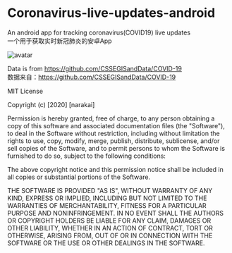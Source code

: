 # Coronavirus-live-updates-android
An android app for tracking coronavirus(COVID19) live updates
<br /> 
一个用于获取实时新冠肺炎的安卓App

![avatar](https://github.com/narakai/Coronavirus-live-updates-android/blob/master/app/3.jpeg)

Data is from https://github.com/CSSEGISandData/COVID-19
<br />
数据来自：https://github.com/CSSEGISandData/COVID-19


MIT License

Copyright (c) [2020] [narakai]

Permission is hereby granted, free of charge, to any person obtaining a copy
of this software and associated documentation files (the "Software"), to deal
in the Software without restriction, including without limitation the rights
to use, copy, modify, merge, publish, distribute, sublicense, and/or sell
copies of the Software, and to permit persons to whom the Software is
furnished to do so, subject to the following conditions:

The above copyright notice and this permission notice shall be included in all
copies or substantial portions of the Software.

THE SOFTWARE IS PROVIDED "AS IS", WITHOUT WARRANTY OF ANY KIND, EXPRESS OR
IMPLIED, INCLUDING BUT NOT LIMITED TO THE WARRANTIES OF MERCHANTABILITY,
FITNESS FOR A PARTICULAR PURPOSE AND NONINFRINGEMENT. IN NO EVENT SHALL THE
AUTHORS OR COPYRIGHT HOLDERS BE LIABLE FOR ANY CLAIM, DAMAGES OR OTHER
LIABILITY, WHETHER IN AN ACTION OF CONTRACT, TORT OR OTHERWISE, ARISING FROM,
OUT OF OR IN CONNECTION WITH THE SOFTWARE OR THE USE OR OTHER DEALINGS IN THE
SOFTWARE.

